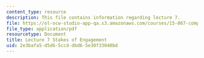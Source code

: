 ```yaml
---
content_type: resource
description: This file contains information regarding lecture 7.
file: https://ol-ocw-studio-app-qa.s3.amazonaws.com/courses/15-067-competitive-decision-making-and-negotiation-spring-2011/2e3bafa5d5d65ccddbd65e30f33040bd_MIT15_067S11_lec07.pdf
file_type: application/pdf
resourcetype: Document
title: Lecture 7 Stakes of Engagement
uid: 2e3bafa5-d5d6-5ccd-dbd6-5e30f33040bd
---
```

